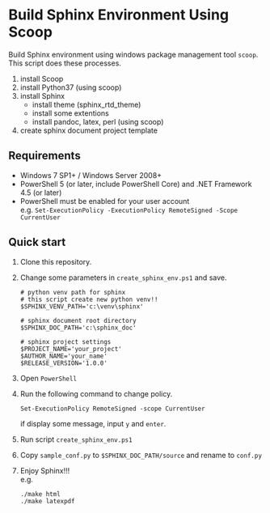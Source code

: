 # Build Sphinx Environment Using Scoop

Build Sphinx environment using windows package management tool `scoop`.  
This script does these processes.

1. install Scoop
1. install Python37 (using scoop)
1. install Sphinx
    - install theme (sphinx_rtd_theme)
    - install some extentions
    - install pandoc, latex, perl (using scoop)
1. create sphinx document project template

## Requirements

- Windows 7 SP1+ / Windows Server 2008+
- PowerShell 5 (or later, include PowerShell Core) and .NET Framework 4.5 (or later)
- PowerShell must be enabled for your user account  
    e.g. `Set-ExecutionPolicy -ExecutionPolicy RemoteSigned -Scope CurrentUser`

## Quick start

1. Clone this repository.
1. Change some parameters in `create_sphinx_env.ps1` and save.

    ```powershell:
    # python venv path for sphinx
    # this script create new python venv!!
    $SPHINX_VENV_PATH='c:\venv\sphinx'

    # sphinx document root directory
    $SPHINX_DOC_PATH='c:\sphinx_doc'

    # sphinx project settings
    $PROJECT_NAME='your_project'
    $AUTHOR_NAME='your_name'
    $RELEASE_VERSION='1.0.0'
    ```

1. Open `PowerShell`
1. Run the following command to change policy.  

    ```powershell:
    Set-ExecutionPolicy RemoteSigned -scope CurrentUser
    ```

    if display some message, input `y` and `enter`.

1. Run script `create_sphinx_env.ps1`

1. Copy `sample_conf.py` to `$SPHINX_DOC_PATH/source` and rename to `conf.py`

1. Enjoy Sphinx!!!  
    e.g.

    ```powershell:
    ./make html
    ./make latexpdf
    ```

